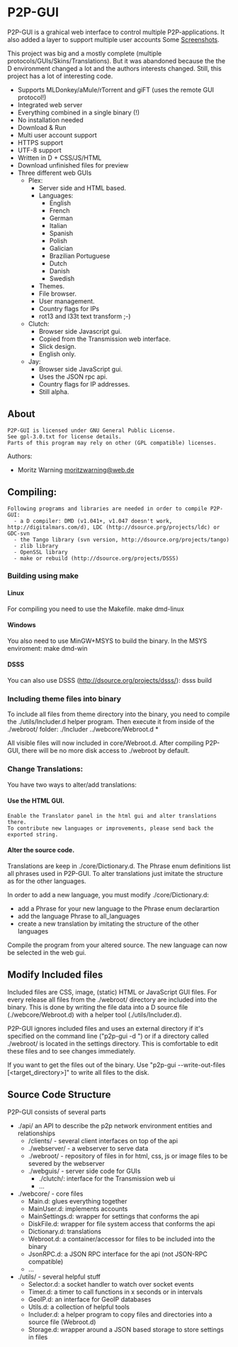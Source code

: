 # P2P-GUI

P2P-GUI is a grahical web interface to control multiple P2P-applications.
It also added a layer to support multiple user accounts
Some [Screenshots](docs/screenshots.md).

This project was big and a mostly complete (multiple protocols/GUIs/Skins/Translations).
But it was abandoned because the the D environment changed a lot and the
authors interests changed. Still, this project has a lot of interesting code.

* Supports MLDonkey/aMule/rTorrent and giFT (uses the remote GUI protocol!)
* Integrated web server
* Everything combined in a single binary (!)
 * No installation needed
 * Download & Run
* Multi user account support
* HTTPS support
* UTF-8 support
* Written in D + CSS/JS/HTML
* Download unfinished files for preview
* Three different web GUIs
  * Plex:
    * Server side and HTML based.
    * Languages:
      * English
      * French
      * German
      * Italian
      * Spanish
      * Polish
      * Galician
      * Brazilian Portuguese
      * Dutch
      * Danish
      * Swedish
    * Themes.
    * File browser.
    * User management.
    * Country flags for IPs
    * rot13 and l33t text transform ;-)
  * Clutch:
    * Browser side Javascript gui.
    * Copied from the Transmission web interface.
    * Slick design.
    * English only.
  * Jay:
    * Browser side JavaScript gui.
    * Uses the JSON rpc api.
    * Country flags for IP addresses.
    * Still alpha.

## About
    P2P-GUI is licensed under GNU General Public License.
    See gpl-3.0.txt for license details.
    Parts of this program may rely on other (GPL compatible) licenses.

   Authors:
   - Moritz Warning <moritzwarning@web.de>

## Compiling:
    Following programs and libraries are needed in order to compile P2P-GUI:
      - a D compiler: DMD (v1.041+, v1.047 doesn't work, http://digitalmars.com/d), LDC (http://dsource.prg/projects/ldc) or GDC-svn
      - the Tango library (svn version, http://dsource.org/projects/tango)
      - zlib library
      - OpenSSL library
      - make or rebuild (http://dsource.org/projects/DSSS)

### Building using make
#### Linux
For compiling you need to use the Makefile.
  make dmd-linux

#### Windows
You also need to use MinGW+MSYS to build the binary.
In the MSYS enviroment:
    make dmd-win

#### DSSS
You can also use DSSS (http://dsource.org/projects/dsss/):
    dsss build

### Including theme files into binary
To include all files from theme directory into the binary,
you need to compile the ./utils/Includer.d helper program.
Then execute it from inside of the ./webroot/ folder:
    ./Includer ../webcore/Webroot.d *

All visible files will now included in core/Webroot.d.
After compiling P2P-GUI, there will be no more
disk access to ./webroot by default.



### Change Translations:
You have two ways to alter/add translations:

#### Use the HTML GUI.
    Enable the Translator panel in the html gui and alter translations there.
    To contribute new languages or improvements, please send back the exported string.

#### Alter the source code.
Translations are keep in ./core/Dictionary.d.
The Phrase enum definitions list all phrases used in P2P-GUI.
To alter translations just imitate the structure as for the other languages.

In order to add a new language, you must modify ./core/Dictionary.d:
* add a Phrase for your new language to the Phrase enum declarartion
* add the language Phrase to all_languages
* create a new translation by imitating the structure of the other languages

Compile the program from your altered source.
The new language can now be selected in the web gui.

## Modify Included files
Included files are CSS, image, (static) HTML or JavaScript GUI files.
For every release all files from the ./webroot/ directory are included into the binary.
This is done by writing the file data into a D source file (./webcore/Webroot.d)
with a helper tool (./utils/Includer.d).

P2P-GUI ignores included files and uses an external directory
if it's specified on the command line  ("p2p-gui -d <directory>")
or if a directory called ./webroot/ is located in the settings directory.
This is comfortable to edit these files and to see changes immediately.

If you want to get the files out of the binary.
Use "p2p-gui --write-out-files [<target_directory>]" to write all files to the disk.

## Source Code Structure
P2P-GUI consists of several parts
* ./api/ an API to describe the p2p network environment entities and relationships
  * /clients/ - several client interfaces on top of the api
  * ./webserver/ - a webserver to serve data
  * ./webroot/ - repository of files in for html, css, js or image files to be severed by the webserver
  * ./webguis/ - server side code for GUIs
    * ./clutch/: interface for the Transmission web ui
    * ...
* ./webcore/ - core files
  * Main.d: glues everything together
  * MainUser.d: implements accounts
  * MainSettings.d: wrapper for settings that conforms the api
  * DiskFile.d: wrapper for file system access that conforms the api
  * Dictionary.d: translations
  * Webroot.d: a container/accessor for files to be included into the binary
  * JsonRPC.d: a JSON RPC interface for the api (not JSON-RPC compatible)
  * ...
* ./utils/ - several helpful stuff
  * Selector.d: a socket handler to watch over socket events
  * Timer.d: a timer to call functions in x seconds or in intervals
  * GeoIP.d: an interface for GeoIP databases
  * Utils.d: a collection of helpful tools
  * Includer.d: a helper program to copy files and directories into a source file (Webroot.d)
  * Storage.d: wrapper around a JSON based storage to store settings in files
